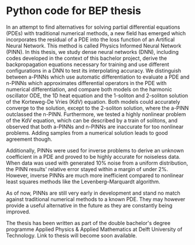 # Python code for BEP thesis

In an attempt to find alternatives for solving partial differential equations (PDEs) with traditional numerical methods, a new field has emerged which incorporates the residual of a PDE into the loss function of an Artifical Neural Network. This method is called Physics Informed Neural Network (PINN). In this thesis, we study dense neural networks (DNN), including codes developed in the context of this bachelor project, derive the backpropagation equations necessary for training and use different configurations in a DNN to test its interpolating accuracy. We distinguish between a-PINNs which use automatic differentiation to evaluate a PDE and n-PINNs which approximates differential operators in the PDE with numerical differentiation, and compare both models on the harmonic oscillator ODE, the 1D heat equation and the 1-soliton and 2-soliton solution of the Korteweg-De Vries (KdV) equation. Both models could accurately converge to the solution, except to the 2-soliton solution, where the a-PINN outclassed the n-PINN. Furthermore, we tested a highly nonlinear problem of the KdV equation, which can be described by a train of solitons, and observed that both a-PINNs and n-PINNs are inaccurate for too nonlinear problems. Adding samples from a numerical solution leads to good agreement though. 

Additionally, PINNs were used for inverse problems to derive an unknown coefficient in a PDE and proved to be highly accurate for noiseless data. When data was used with generated 10\% noise from a uniform distribution, the PINN results' relative error stayed within a margin of under 2\%. However, inverse PINNs are much more inefficient compared to nonlinear least squares methods like the Levenberg–Marquardt algorithm. 

As of now, PINNs are still very early in development and stand no match against traditional numerical methods to a known PDE. They may however provide a useful alternative in the future as they are constantly being improved. 

The thesis has been written as part of the double bachelor's degree programme Applied Physics \& Applied Mathematics at Delft University of Technology. Link to thesis will become soon available.
